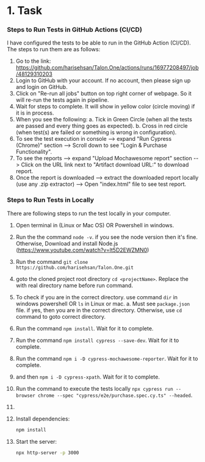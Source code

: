 # 1. Task


### Steps to Run Tests in GitHub Actions (CI/CD)
I have configured the tests to be able to run in the GitHub Action (CI/CD). The steps to run them are as follows:

1. Go to the link: https://github.com/harisehsan/Talon.One/actions/runs/16977208497/job/48129310203
2. Login to GitHub with your account. If no account, then please sign up and login on GitHub.
3. Click on "Re-run all jobs" button on top right corner of webpage. So it will re-run the tests again in pipeline.
4. Wait for steps to complete. It will show in yellow color (circle moving) if it is in process.
5. When you see the following:
   a. Tick in Green Circle (when all the tests are passed and every thing goes as expected).
   b. Cross in red circle (when test(s) are failed or something is wrong in configuration).
6. To see the test execution in console --> expand "Run Cypress (Chrome)" section --> Scroll down to see "Login & Purchase Functionality".
7. To see the reports --> expand "Upload Mochawesome report" section --> Click on the URL link next to "Artifact download URL:" to download report.
8. Once the report is downloaded --> extract the downloaded report locally (use any .zip extractor) --> Open "index.html" file to see test report.  

### Steps to Run Tests in Locally
There are following steps to run the test locally in your computer.

1. Open terminal in (Linux or Mac OS) OR Powershell in windows. 
2. Run the the command `node -v`. if you see the node version then it's fine. Otherwise, Download and install Node.js (https://www.youtube.com/watch?v=lt5D2EWZMN0)
2. Run the command `git clone https://github.com/harisehsan/Talon.One.git`
3. goto the cloned project root directory `cd <projectName>`. Replace the <projectName> with real directory name before run command.
4. To check if you are in the correct directory. use command `dir` in windows powershell OR `ls` in Linux or mac.
   a. Must see `package.json` file. if yes, then you are in the correct directory. Otherwise, use `cd` command to goto correct directory.
5. Run the command `npm install`. Wait for it to complete.
6. Run the command `npm install cypress --save-dev`. Wait for it to complete.
7. Run the command `npm i -D cypress-mochawesome-reporter`. Wait for it to complete.
8. and then `npm i -D cypress-xpath`. Wait for it to complete.
9. Run the command to execute the tests locally `npx cypress run --browser chrome --spec "cypress/e2e/purchase.spec.cy.ts" --headed`.
10. 





1. Install dependencies:
   ```bash
   npm install
   ```
2. Start the server:
   ```bash
   npx http-server -p 3000
   ```
